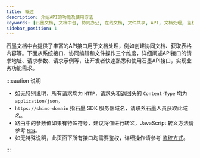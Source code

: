 ```yaml
---
title: 概述
description: 介绍API的功能及使用方法
keywords: [石墨文档, 文档中台, 协同办公, 在线文档, 文件共享, API, 文档处理, 鉴权]
sidebar_position: 1
---
```


石墨文档中台提供了丰富的API接口用于文档处理，例如创建协同文档、获取表格内容等。下面从系统接口、协同编辑和文件操作三个维度，详细阐述API接口的请求地址、请求参数、请求示例等，让开发者快速熟悉和使用石墨API接口，实现业务功能需求。

:::caution 说明

- 如无特别说明，所有请求均为 `HTTP`，请求头和返回头的 `Content-Type` 均为 `application/json`。
- `https://shimo-domain` 指石墨 SDK 服务器域名，请联系石墨人员获取此域名。
- 路由中的参数值如果有特殊符号，建议将值进行转义，JavaScript 转义方法请参考 [`MDN`](https://developer.mozilla.org/zh-CN/docs/Web/JavaScript/Reference/Global_Objects/encodeURIComponent?fileGuid=Wr3DVn8lO4HE2kJQ)。
- 如无特殊说明，此页面下所有接口均需要鉴权，详细操作请参考 [鉴权方式](./../06API-document/interface-description/system-interface.md#auth-with-querystring)。

:::